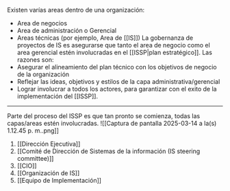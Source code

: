 Existen varías areas dentro de una organización:
- Area de negocios
- Area de administración o Gerencial
- Areas técnicas (por ejemplo, Area de [[IS]])
La gobernanza de proyectos de IS es asegurarse que tanto el area de negocio como el area gerencial estén involucradas en el [[ISSP|plan estratégico]]. Las razones son:
- Asegurar el alineamiento del plan técnico con los objetivos de negocio de la organización
- Reflejar las ideas, objetivos y estilos de la capa administrativa/gerencial
- Lograr involucrar a todos los actores, para garantizar con el exito de la implementación del [[ISSP]]. 
***
Parte del proceso del ISSP es que tan pronto se comienza, todas las capas/areas estén involucradas.
![[Captura de pantalla 2025-03-14 a la(s) 1.12.45 p. m..png]]
1. [[Dirección Ejecutiva]]
2. [[Comité de Dirección de Sistemas de la información (IS steering committee)]] 
3. [[CIO]] 
4. [[Organización de IS]] 
5. [[Equipo de Implementación]]